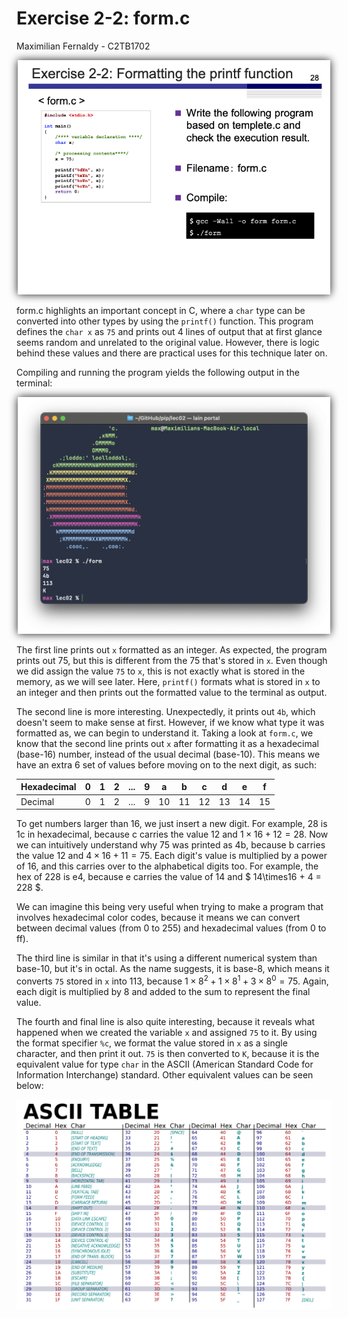 # Exercise 2-2: form.c
Maximilian Fernaldy - C2TB1702

<p align='center'> <img src='./resources/ex2-2.png' width=500> </p>

form.c highlights an important concept in C, where a `char` type can be converted into other types by using the `printf()` function. This program defines the `char x` as `75` and prints out 4 lines of output that at first glance seems random and unrelated to the original value. However, there is logic behind these values and there are practical uses for this technique later on.

Compiling and running the program yields the following output in the terminal:

<p align='center'> <img src='./resources/output-form.png' width=500> </p>

The first line prints out `x` formatted as an integer. As expected, the program prints out 75, but this is different from the 75 that's stored in `x`. Even though we did assign the value `75` to `x`, this is not exactly what is stored in the memory, as we will see later. Here, `printf()` formats what is stored in `x` to an integer and then prints out the formatted value to the terminal as output.

The second line is more interesting. Unexpectedly, it prints out `4b`, which doesn't seem to make sense at first. However, if we know what type it was formatted as, we can begin to understand it. Taking a look at `form.c`, we know that the second line prints out `x` after formatting it as a hexadecimal (base-16) number, instead of the usual decimal (base-10). This means we have an extra 6 set of values before moving on to the next digit, as such:

Hexadecimal|0|1|2|...|9|a|b|c|d|e|f|
|-|-|-|-|-|-|-|-|-|-|-|-|
Decimal|0|1|2|...|9|10|11|12|13|14|15|

To get numbers larger than 16, we just insert a new digit. For example, 28 is 1c in hexadecimal, because c carries the value 12 and $1\times16 + 12 = 28$. Now we can intuitively understand why 75 was printed as 4b, because b carries the value 12 and $4\times16 + 11 = 75$. Each digit's value is multiplied by a power of 16, and this carries over to the alphabetical digits too. For example, the hex of 228 is e4, because e carries the value of 14 and $ 14\times16 + 4 = 228 $.

We can imagine this being very useful when trying to make a program that involves hexadecimal color codes, because it means we can convert between decimal values (from 0 to 255) and hexadecimal values (from 0 to ff).

The third line is similar in that it's using a different numerical system than base-10, but it's in octal. As the name suggests, it is base-8, which means it converts `75` stored in `x` into 113, because $1\times8^2 + 1\times8^1 + 3\times8^0 = 75$. Again, each digit is multiplied by 8 and added to the sum to represent the final value.

The fourth and final line is also quite interesting, because it reveals what happened when we created the variable `x` and assigned `75` to it. By using the format specifier `%c`, we format the value stored in `x` as a single character, and then print it out. `75` is then converted to `K`, because it is the equivalent value for type `char` in the ASCII (American Standard Code for Information Interchange) standard. Other equivalent values can be seen below:

<p align='center'> <img class = "noshade" src='./resources/ascii.webp' width=600> </p>


[comment]: <> (Below is CSS code for the output HTML and pdf files. Don't touch them unless you know what you're doing.)

<style>
  figcaption{
    text-align:center;
    font-size:9pt
  }
  img{
    filter: drop-shadow(0px 0px 7px );
  }
  .noshade{
    filter: none
  }
</style>